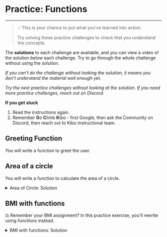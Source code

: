 # Practice: Functions

---

> 💡 This is your chance to put what you’ve learned into action.
>
> Try solving these practice challenges to check that you understand the concepts.

The **solutions** to each challenge are available, and you can view a video of the solution below each challenge.
Try to go through the whole challenge without using the solution.

_If you can’t do the challenge without looking the solution, it means you don’t understand the material well enough yet._

_Try the next practice challenges without looking at the solution. If you need more practice challenges, reach out on Discord._

<aside>

**If you get stuck**
1. Read the instructions again.
2. Remember **G**o **C**limb **K**ibo - first Google, then ask the Community on Discord, then reach out to Kibo instructional team.

</aside>

## Greeting Function

You will write a function to greet the user.

[//]: # (TODO: Add GHClassroom assignment link)

[//]: # ([![greet-person-function]&#40;https://img.shields.io/static/v1?label=Open%20Project&message=greet%20person%20function&color=blue&#41;]&#40;https://classroom.github.com/a/lj7uVFi0&#41;)

## Area of a circle

You will write a function to calculate the area of a circle.

[//]: # (TODO: Add GHClassroom assignment link)
[//]: # ([![circle-area]&#40;https://img.shields.io/static/v1?label=Open%20Project&message=circle%20area&color=blue&#41;]&#40;https://classroom.github.com/a/BE2mCfLp&#41;)

<details><summary>Area of Circle: Solution</summary>

<div style="position: relative; padding-bottom: 56.25%; height: 0;"><iframe src="https://www.youtube.com/embed/jaItZGKrNgI" title="YouTube video player" frameborder="0" allow="accelerometer; autoplay; clipboard-write; encrypted-media; gyroscope; picture-in-picture" allowfullscreen style="position: absolute; top: 0; left: 0; width: 100%; height: 100%;"></iframe></div>

</details>

## BMI with functions

⚖️ Remember your BMI assignment? In this practice exercise, you'll rewrite using functions instead.

[//]: # (TODO: Add GHClassroom assignment link)
[//]: # ([![bmi-with-functions]&#40;https://img.shields.io/static/v1?label=Open%20Project&message=bmi%20with%20functions&color=blue&#41;]&#40;https://classroom.github.com/a/CM15un_o&#41;)

<details><summary>BMI with functions: Solution</summary>

<div style="position: relative; padding-bottom: 56.25%; height: 0;"><iframe src="https://www.youtube.com/embed/m0gZdAMbIG8" title="YouTube video player" frameborder="0" allow="accelerometer; autoplay; clipboard-write; encrypted-media; gyroscope; picture-in-picture" allowfullscreen style="position: absolute; top: 0; left: 0; width: 100%; height: 100%;"></iframe></div>

</details>
